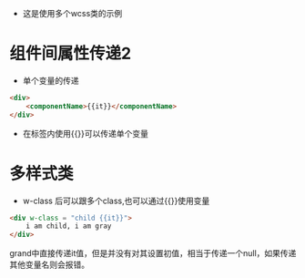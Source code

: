 - 这是使用多个wcss类的示例


# 组件间属性传递2

- 单个变量的传递

```html
<div>
    <componentName>{{it}}</componentName>
</div> 
```
- 在标签内使用{{}}可以传递单个变量


# 多样式类

- w-class 后可以跟多个class,也可以通过{{}}使用变量

```html
<div w-class = "child {{it}}">
    i am child, i am gray
</div>
```

grand中直接传递it值，但是并没有对其设置初值，相当于传递一个null，如果传递其他变量名则会报错。